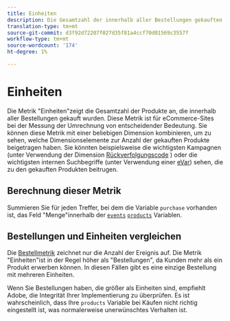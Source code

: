 ```yaml
---
title: Einheiten
description: Die Gesamtzahl der innerhalb aller Bestellungen gekauften Produkte.
translation-type: tm+mt
source-git-commit: d3f92d72207f027d35f81a4ccf70d01569c3557f
workflow-type: tm+mt
source-wordcount: '174'
ht-degree: 1%

---
```



# Einheiten

Die Metrik &quot;Einheiten&quot;zeigt die Gesamtzahl der Produkte an, die innerhalb aller Bestellungen gekauft wurden. Diese Metrik ist für eCommerce-Sites bei der Messung der Umrechnung von entscheidender Bedeutung. Sie können diese Metrik mit einer beliebigen Dimension kombinieren, um zu sehen, welche Dimensionselemente zur Anzahl der gekauften Produkte beigetragen haben. Sie könnten beispielsweise die wichtigsten Kampagnen (unter Verwendung der Dimension [Rückverfolgungscode](../dimensions/tracking-code.md) ) oder die wichtigsten internen Suchbegriffe (unter Verwendung einer [eVar](../dimensions/evar.md)) sehen, die zu den gekauften Produkten beitrugen.

## Berechnung dieser Metrik

Summieren Sie für jeden Treffer, bei dem die Variable `purchase` vorhanden ist, das Feld &quot;Menge&quot;innerhalb der [`events`](/help/implement/vars/page-vars/events/events-overview.md) [`products`](/help/implement/vars/page-vars/products.md) Variablen.

## Bestellungen und Einheiten vergleichen

Die [Bestellmetrik](orders.md) zeichnet nur die Anzahl der Ereignis auf. Die Metrik &quot;Einheiten&quot;ist in der Regel höher als &quot;Bestellungen&quot;, da Kunden mehr als ein Produkt erwerben können. In diesen Fällen gibt es eine einzige Bestellung mit mehreren Einheiten.

Wenn Sie Bestellungen haben, die größer als Einheiten sind, empfiehlt Adobe, die Integrität Ihrer Implementierung zu überprüfen. Es ist wahrscheinlich, dass Ihre `products` Variable bei Käufen nicht richtig eingestellt ist, was normalerweise unerwünschtes Verhalten ist.
